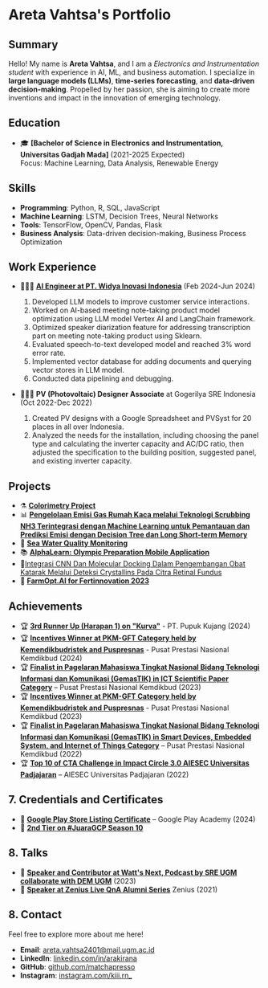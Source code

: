 # Areta Vahtsa's Portfolio

## Summary
Hello! My name is **Areta Vahtsa**, and I am a _Electronics and Instrumentation student_ with experience in AI, ML, and business automation. I specialize in **large language models (LLMs)**, **time-series forecasting**, and **data-driven decision-making**. Propelled by her passion, she is aiming to create more inventions and impact in the innovation of emerging technology.

## Education
- 🎓 **[Bachelor of Science in Electronics and Instrumentation, Universitas Gadjah Mada]** (2021-2025 Expected)  
  Focus: Machine Learning, Data Analysis, Renewable Energy

## Skills
- **Programming**: Python, R, SQL, JavaScript  
- **Machine Learning**: LSTM, Decision Trees, Neural Networks  
- **Tools**: TensorFlow, OpenCV, Pandas, Flask  
- **Business Analysis**: Data-driven decision-making, Business Process Optimization 

## Work Experience
- 👩🏽‍💻 **[AI Engineer at PT. Widya Inovasi Indonesia](https://drive.google.com/file/d/1VUu5PcCb9PZZryQqbcNKYgehcstnC3ZG/view?usp=drive_link)** (Feb 2024-Jun 2024)  
  1. Developed LLM models to improve customer service interactions.
  2. Worked on AI-based meeting note-taking product model optimization using LLM model Vertex AI and LangChain framework.
  3. Optimized speaker diarization feature for addressing transcription part on meeting note-taking product using Sklearn.
  4. Evaluated speech-to-text developed model and reached 3% word error rate.
  5. Implemented vector database for adding documents and querying vector stores in LLM model.
  6. Conducted data pipelining and debugging.

  
- 👩🏽‍🔧 **PV (Photovoltaic) Designer Associate** at Gogerilya SRE Indonesia (Oct 2022-Dec 2022)  
  1. Created PV designs with a Google Spreadsheet and PVSyst for 20 places in all over Indonesia.
  2. Analyzed the needs for the installation, including choosing the panel type and calculating the inverter capacity and AC/DC ratio, then 
adjusted the specification to the building position, suggested panel, and existing inverter capacity.

## Projects
- ⚗️ **[Colorimetry Project](https://github.com/matchapresso/Colorimetry-Python-Based)**  
- 📊 **[Pengelolaan Emisi Gas Rumah Kaca melalui Teknologi Scrubbing NH3 Terintegrasi dengan Machine Learning untuk Pemantauan dan Prediksi Emisi dengan Decision Tree dan Long Short-term Memory](https://github.com/matchapresso/KurvaPupukKujang)**
- 🧪 **[Sea Water Quality Monitoring](https://github.com/matchapresso/IoT-Kualitas-Air.git)**
- 📚 **[AlphaLearn: Olympic Preparation Mobile Application](https://github.com/AlphaLearnApp/ml-alphalearn)**
- 🔬[Integrasi CNN Dan Molecular Docking Dalam Pengembangan Obat Katarak Melalui Deteksi Crystallins Pada Citra Retinal Fundus](https://drive.google.com/file/d/1-pSGvJmU1TzWEowg6YjDTEivIVFsX-Bg/view)  
- 🌾 **[FarmOpt.AI for Fertinnovation 2023](https://github.com/matchapresso/FarmOpt.AI)**

## Achievements
- 🏆 **[3rd Runner Up (Harapan 1) on "Kurva"](https://drive.google.com/file/d/1qjlQPilz_Vnc1plb1pQVrPQL_dwHzo-E/view?usp=drive_link)** - PT. Pupuk Kujang (2024)
- 🏆 **[Incentives Winner at PKM-GFT Category held by Kemendikbudristek and Puspresnas](#)** - Pusat Prestasi Nasional Kemdikbud (2024)
- 🏆 **[Finalist in Pagelaran Mahasiswa Tingkat Nasional Bidang Teknologi Informasi dan Komunikasi (GemasTIK) in ICT Scientific Paper Category](https://drive.google.com/file/d/10kXy5K5DCgAGSb0FtnoPz6M_J9Ukt2Z6/view?usp=sharing)** – Pusat Prestasi Nasional Kemdikbud (2023)
- 🏆 **[Incentives Winner at PKM-GFT Category held by Kemendikbudristek and Puspresnas](#)** - Pusat Prestasi Nasional Kemdikbud (2023)
- 🏆 **[Finalist in Pagelaran Mahasiswa Tingkat Nasional Bidang Teknologi Informasi dan Komunikasi (GemasTIK) in Smart Devices, Embedded System, and Internet of Things Category](https://drive.google.com/file/d/1kQMg7TK0fTz_-Y2z0W9yOn9yq0CCl8CS/view?usp=drive_link)** – Pusat Prestasi Nasional Kemdikbud (2022)
- 🏆 **[ Top 10 of CTA Challenge in Impact Circle 3.0 AIESEC Universitas Padjajaran](https://drive.google.com/file/d/10kXy5K5DCgAGSb0FtnoPz6M_J9Ukt2Z6/view?usp=sharing)** – AIESEC Universitas Padjajaran (2022)


## 7. Credentials and Certificates
- 🏅 **[Google Play Store Listing Certificate](https://www.credential.net/81d457d5-5d1f-4491-8a17-b8ae1784527f#gs.gcao55)** – Google Play Academy (2024)
- 🏅 **[2nd Tier on #JuaraGCP Season 10](https://www.linkedin.com/posts/arakirana_juaragcps10-juaragcps10-activity-7234510321476874240-dhm-?utm_source=share&utm_medium=member_desktop)**

## 8. Talks
- 🎤 **[Speaker and Contributor at Watt's Next, Podcast by SRE UGM collaborate with DEM UGM](https://www.youtube.com/watch?v=QXUHPuVZ3Uc&feature=youtu.be)**  (2023)
- 🎤 **[Speaker at Zenius Live QnA Alumni Series](#)** Zenius (2021)

## 8. Contact
Feel free to explore more about me here!

- **Email**: areta.vahtsa2401@mail.ugm.ac.id  
- **LinkedIn**: [linkedin.com/in/arakirana](https://linkedin.com/in/arakirana)  
- **GitHub**: [github.com/matchapresso](https://github.com/matchapresso)
- **Instagram**: [instagram.com/kiii.rn_](instagram.com/kiii.rn_)


